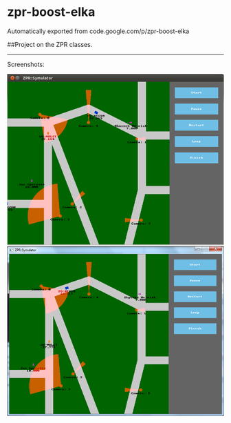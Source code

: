 # zpr-boost-elka
Automatically exported from code.google.com/p/zpr-boost-elka

##Project on the ZPR classes.

---

Screenshots:

![Alt unix](https://raw.githubusercontent.com/Kajo0/zpr-boost-elka/master/screenshots/unix.png)
![Atl windows](https://raw.githubusercontent.com/Kajo0/zpr-boost-elka/master/screenshots/win.png)
